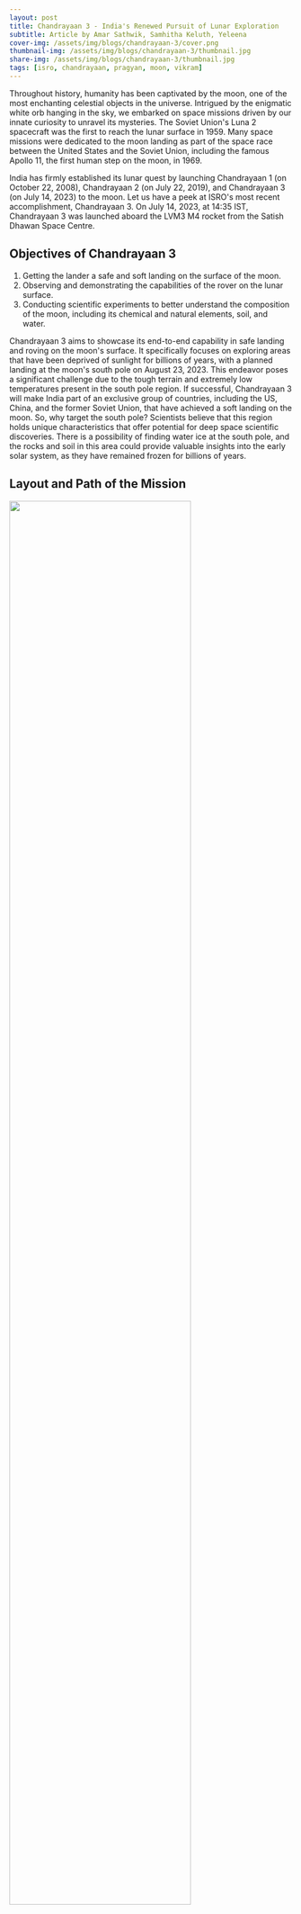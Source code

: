 ```yaml
---
layout: post
title: Chandrayaan 3 - India's Renewed Pursuit of Lunar Exploration
subtitle: Article by Amar Sathwik, Samhitha Keluth, Yeleena
cover-img: /assets/img/blogs/chandrayaan-3/cover.png
thumbnail-img: /assets/img/blogs/chandrayaan-3/thumbnail.jpg
share-img: /assets/img/blogs/chandrayaan-3/thumbnail.jpg
tags: [isro, chandrayaan, pragyan, moon, vikram]
---
```


Throughout history, humanity has been captivated by the moon, one of the most enchanting celestial objects in the universe. Intrigued by the enigmatic white orb hanging in the sky, we embarked on space missions driven by our innate curiosity to unravel its mysteries. The Soviet Union's Luna 2 spacecraft was the first to reach the lunar surface in 1959. Many space missions were dedicated to the moon landing as part of the space race between the United States and the Soviet Union, including the famous Apollo 11, the first human step on the moon, in 1969.

India has firmly established its lunar quest by launching Chandrayaan 1 (on October 22, 2008), Chandrayaan 2 (on July 22, 2019), and Chandrayaan 3 (on July 14, 2023) to the moon. Let us have a peek at ISRO's most recent accomplishment, Chandrayaan 3. On July 14, 2023, at 14:35 IST, Chandrayaan 3 was launched aboard the LVM3 M4 rocket from the Satish Dhawan Space Centre.

<!-- <img src="{{ site.baseurl }}image_1_JWST.jpg" class="center"> --> 
<!-- /assets/img/blogs/jwst-first-images/content_images/ -->
## Objectives of Chandrayaan 3


1. Getting the lander a safe and soft landing on the surface of the moon.
2. Observing and demonstrating the capabilities of the rover on the lunar surface.
3. Conducting scientific experiments to better understand the composition of the moon, including its chemical and natural elements, soil, and water.

Chandrayaan 3 aims to showcase its end-to-end capability in safe landing and roving on the moon's surface. It specifically focuses on exploring areas that have been deprived of sunlight for billions of years, with a planned landing at the moon's south pole on August 23, 2023. This endeavor poses a significant challenge due to the tough terrain and extremely low temperatures present in the south pole region. If successful, Chandrayaan 3 will make India part of an exclusive group of countries, including the US, China, and the former Soviet Union, that have achieved a soft landing on the moon.
So, why target the south pole? Scientists believe that this region holds unique characteristics that offer potential for deep space scientific discoveries. There is a possibility of finding water ice at the south pole, and the rocks and soil in this area could provide valuable insights into the early solar system, as they have remained frozen for billions of years.


<!-- <img src="{{ site.baseurl }}/assets/img/blogs/jwst-first-images/content_images/image_2_operational_wavelength.jpg" class="center"> -->

## Layout and Path of the Mission

<img src="{{ site.baseurl }}/assets/img/blogs/chandrayaan-3/content_images/layout_of_mission.png" class="center" width="80%"/>

The mission begins by orbiting the Earth approximately 5-6 times in an elliptical cycle, gradually transitioning towards the lunar orbit. Following separation from the launch vehicle, the propulsion module and the lander embark on a month-long journey to reach the moon's orbit, gradually ascending to an altitude of 100 km above the lunar surface. At this point, the lander module initiates its descent for a soft landing on the moon's surface. Once a successful landing is achieved, the rover emerges from the lander module and utilizes its payloads to conduct studies of the moon's surface.



## Components of Chandrayaan 3

### LVM3-M4 Vehicle

LVM3 serves as the operational heavy lift launch vehicle for ISRO. Chandrayaan 3, designated as the fourth operational mission (M4) of the LVM3 launcher, is responsible for carrying the necessary payload into space. 

<img src="{{ site.baseurl }}/assets/img/blogs/chandrayaan-3/content_images/lvm3.png" class="center" width="50%">

The payload of Chandrayaan 3 comprises three main components:

1. **Propulsion Module:** <br>

    The propulsion module facilitates the transportation of the lander and rover from the injection orbit around Earth to the lunar orbit at a distance of 100 km. Additionally, the propulsion module includes the Spectro-polarimetry of HAbitable Planet Earth (SHAPE) experiment. SHAPE aims to study Earth from lunar orbit, specifically focusing on spectro-polarimetric signatures in the near-infrared wavelength range. This experimental payload allows for the exploration of reflected light from smaller planets, providing insights into a variety of exoplanets that may have habitable conditions.

    <img src="{{ site.baseurl }}/assets/img/blogs/chandrayaan-3/content_images/p1.png" class="center" width="80%">



2. **Lander Module - Vikram:** <br>

    While the propulsion module stays in lunar orbit, the Vikram lander drops to the surface for a soft landing. It is box-shaped and equipped with four landing legs and four thrusters. It carries the rover and various instruments necessary for in-situ analysis. The operational lifespan of the lander and the rover is equivalent to one lunar day, which is approximately 14 Earth days. The payloads (those elements of the spacecraft/rocket/missile specifically dedicated to producing mission data and then relaying that data back to Earth) present on the lander include:

    a. *RAMBHA-LP (Langmuir Probe):* This instrument measures the plasma density and its variations on the lunar surface.

    b. *ChaSTE (Chandra's Surface Thermo-physical Experiment):* Designed to assess the thermal properties of the lunar surface near the polar region.

    c. *ILSA (Instrument for Lunar Seismic Activity):* Its purpose is to detect seismic activity in the vicinity of the landing site, aiding in the determination of the structure of the lunar crust and mantle.

    d. *Laser Retroreflector Array (LRA):* This passive experiment contributes to the understanding of the dynamics of the Moon system.

    <img src="{{ site.baseurl }}/assets/img/blogs/chandrayaan-3/content_images/p2.png" class="center" width="80%">

    These sensors are on the missile's lander to ensure a safe touchdown:
       Laser Inertial Referencing and Accelerometer Package (LIRAP), Ka-Band Altimeter (KaRA), Lander Position Detection Camera (LPDC), Lander Hazard Detection & Avoidance Camera (LHDAC), Laser Altimeter (LASA), Laser Doppler Velocimeter (LDV), Lander Horizontal Velocity Camera (LHVC), Micro Star sensor, Inclinometer & Touchdown sensors



    <!-- <img src="{{ site.baseurl }}/assets/img/blogs/jwst-first-images/content_images/image_6_transit_light_curve.png" class="center"> -->

3. **Rover Module - Pragyan:** <br>

    After the successful soft landing of the Vikram Lander, the Pragyan Rover, a six-wheeled vehicle, emerges and begins traversing the lunar surface. On the rear wheel of this 27kg rover, ISRO has embossed an image of the ISRO logo and the national emblem of India. As the rover moves across the lunar terrain, it leaves an impression of the Indian emblem and ISRO logo on the lunar soil, symbolizing India's presence at the moon's south pole.

    The Pragyan Rover is equipped with two payloads:

    a. *APXS (Alpha Particle X-ray Spectrometer):* This instrument will analyze the chemical composition of the lunar surface and provide insights into its mineralogical composition

    b. *LIBS (Laser Induced Breakdown Spectroscope):* This instrument will determine the elemental composition of lunar soil and rocks.

    The Pragyan Rover is expected to make significant scientific discoveries, including studying the composition of the lunar surface, investigating the presence of water ice in the lunar soil, exploring the history of lunar impacts, and examining the evolution of the moon's atmosphere.

   <img src="{{ site.baseurl }}/assets/img/blogs/chandrayaan-3/content_images/p3.png" class="center" width="80%">
    
## Communication in Chandrayaan 3


1. **Propulsion Module:** The propulsion module communicates with the Indian Deep Space Network (IDSN).
2. **Lander Module:** The lander module establishes communication with both the Indian Deep Space Network (IDSN) and the rover. In case of contingencies, a link with the Chandrayaan-2 Orbiter is also planned.
3. **Rover:** The rover communicates exclusively with the lander module.

<p align="middle">
        <img src="{{ site.baseurl }}/assets/img/blogs/chandrayaan-3/content_images/p4.png" width="40%"/>
        <img src="{{ site.baseurl }}/assets/img/blogs/chandrayaan-3/content_images/p5.png" width="50%"/>
    </p>

It is worth recalling the Pragyan rover from Chandrayaan-2. In Chandrayaan-3, the Pragyan rover is similar to its predecessor Chandrayaan-2, but it does not have an orbiter. Instead, its propulsion module serves as a communication relay satellite. The rover is equipped with navigation cameras and a solar panel capable of generating 50 W of power. It establishes direct communication with the lander through Rx/Tx antennas. Pragyan's primary task involves conducting in-situ chemical analysis of the lunar surface as it traverses the highlands near the Moon's south pole.


## Similarities and Differences with Predecessors

<!-- <img src="{{ site.baseurl }}/assets/img/blogs/jwst-first-images/content_images/image_13_jwst_image.png" class="center"> -->

In the past one and a half decades, India has witnessed three lunar exploration missions, namely Chandrayaan 1, Chandrayaan 2, and Chandrayaan 3. Chandrayaan 1 was launched on October 22, 2008, at 00:52 UTC from the Satish Dhawan Space Center using PSLV C11 as the launch vehicle. It was inserted into lunar orbit on November 8, 2008. The lunar probe was intended to operate for 2 years but remained operational for the next 312 days, until August 28, 2009. Within a span of 10 months, Chandrayaan 1 achieved most of its objectives, which ranged from creating an atlas of the northern and southern regions of the lunar surface to discovering lunar water. Following its success, India began working on its successor, Chandrayaan-2.

Chandrayaan-2 was initially scheduled to commence its voyage on July 14, 2019, but due to technical issues on board, it was ultimately launched on July 22, 2019, almost a decade after its predecessor's launch. The mission's objectives expanded to include a soft landing of its Vikram module and the deployment of a rover named Pragyan to conduct several scientific experiments on the lunar surface. The intended landing of the lander and rover was set for September 6, 2019, but due to a software glitch in the system, the lander deviated from its intended trajectory and crashed on the lunar surface.

Unlike its predecessor, Chandrayaan-2, Chandrayaan-3 does not include an orbiter. It was launched with a lander and a rover because the orbiter from Chandrayaan-2 will be repurposed and used for an ongoing mission.

|                       | **Chandrayaan-1**     | **Chandrayaan-2**    | **Chandrayaan-3**                                            |
| **Mission Type**          | Lunar Orbiter       | Lunar Orbiter, Lander and Rover       | Lander, Rover and Propulsion Module      |
| **Operator**              | ISRO            | ISRO                       | ISRO                     |
| **Mission Duration**      | Planned: 2 years <br><br>Final: 10 months and 6 days     |  Planned:    <br>    (a) Orbiter: almost 7.5 years <br>     (b) Vikram Lander: ≤14 days <br>  (c) Pragyan Rover: ≤14 days <br> <br>   Final: Landing failure |     Planned:    <br>   (a) Vikram Lander: ≤14 days <br>  (b) Pragyan Rover: ≤14 days <br> <br>   Landing date: August 23, 2023|
|**Launch Mass (in kg)** | 1380 | 3850 (wet) + 1308 (dry) | 3900 |
| **Dry Mass + Payload Mass (in kg)** | 560 + 105 | Orbiter: 2379 (wet) + 682 (dry) <br> Lander: 1471 (wet) + 626 (dry) <br> Pragyan Rover: 27| Propulsion Module (SHAPE): 2148<br>Lander + Rover: 1752|
|**Rocket**| PSLV-XL C11 | LVM3 M1 |LVM3 M4|


                     


Chandrayaan-3 features two hazard detection and avoidance cameras on its lander, whereas Chandrayaan-2 had only one such camera. The cameras on board are also designed to be more robust. The Vikram lander has sturdy legs to prevent any crashing or leg damage. Additionally, landing velocity has been increased by 50%. 

The Vikram rover is now equipped with additional solar panels to ensure continuous power supply, regardless of how it lands. Chandrayaan-3 includes an instrument called the Spectro-Polarimetry of Habitable Planetary Earth (SHAPE) on the propulsion module, which aids in studying spectral and polarimetric measurements of Earth.

Two significant changes have been made for Chandrayaan-3, considering its predecessor. Firstly, the landing area has been expanded. Previously, it was designed to reach a specific 500 m x 500 m patch for landing, but now it can safely land anywhere in a 4 km x 2.4 km area (69.367621 S, 32.348126 E), thereby increasing the mission's success rate. Secondly, the lander is equipped with more fuel, enabling it to travel longer distances if necessary.

<p align="middle">
        <img src="{{ site.baseurl }}/assets/img/blogs/chandrayaan-3/content_images/landing_site.png" width="40%"/>
        <img src="{{ site.baseurl }}/assets/img/blogs/chandrayaan-3/content_images/a_closer_look.png" width="50%"/>
    </p>

  <p align="middle">
    Left: Landing site (Green dot)  &nbsp; &nbsp;  &nbsp; &nbsp;    Right: A closer look
  </p>

In conclusion, the fate of the mission will be determined in the next 38 days. If everything goes as planned, the landing is scheduled to occur on August 23, 2023. This small step will mark a significant leap for future lunar exploration missions.


<hr />

### References

[1] [ISRO - Chandrayaan 3](https://www.isro.gov.in/Chandrayaan3_New.html)<br>
[2] [LVM3-M4 Chandrayaan 3 Brochure](https://www.isro.gov.in/media_isro/pdf/Missions/LVM3/LVM3M4_Chandrayaan3_brochure.pdf)<br>
[3] [Handbook of Payloads](https://www.isro.gov.in/media_isro/pdf/science/hand_book_payloads_data_and_science.pdf)
